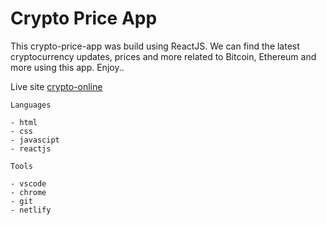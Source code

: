 # Crypto Price App

This crypto-price-app was build using ReactJS. We can find the latest cryptocurrency updates, prices and more related to Bitcoin, Ethereum and more using this app. Enjoy.. 

Live site [crypto-online](https://crypto-online.netlify.app/)

`Languages`
```
- html
- css
- javascipt
- reactjs
```

`Tools`
```
- vscode
- chrome
- git
- netlify
```
